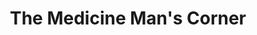 ---
title: "The Medicine Man's Corner"
url: /thomasville/the-medicine-mans-corner/
shop: Nahrungsergänzung
---
